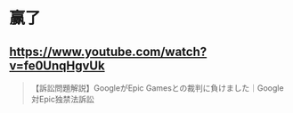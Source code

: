 # 赢了

## https://www.youtube.com/watch?v=fe0UnqHgvUk

> 【訴訟問題解説】GoogleがEpic Gamesとの裁判に負けました｜Google対Epic独禁法訴訟 
